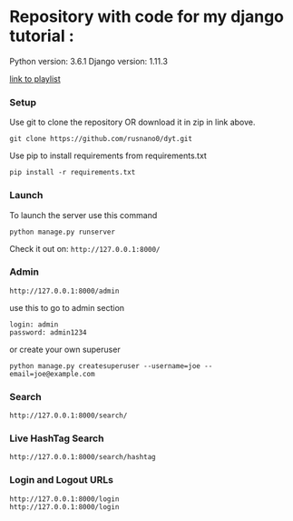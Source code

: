 # Repository with code for my django tutorial :

Python version: 3.6.1
Django version: 1.11.3

[link to playlist](https://www.youtube.com/watch?v=C90bAExJBd8&list=PLPRsICSqu9FoOpFyr8dlfLh9_n4nt_05u)

### Setup
Use git to clone the repository OR download it in zip in link above.
```
git clone https://github.com/rusnano0/dyt.git
```
Use pip to install requirements from requirements.txt
```
pip install -r requirements.txt
```
### Launch
To launch the server use this command
```
python manage.py runserver
```
Check it out on: ```http://127.0.0.1:8000/```

### Admin
```http://127.0.0.1:8000/admin```

use this to go to admin section
```
login: admin
password: admin1234
```

or create your own superuser
```
python manage.py createsuperuser --username=joe --email=joe@example.com
```

### Search
```http://127.0.0.1:8000/search/```

### Live HashTag Search
```http://127.0.0.1:8000/search/hashtag```

### Login and Logout URLs
```
http://127.0.0.1:8000/login
http://127.0.0.1:8000/login

```